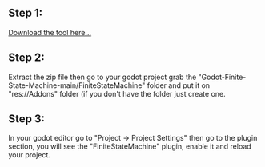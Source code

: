 <h2>Step 1:</h2>
<a href = "https://codeload.github.com/Kayzori/Godot-Finite-State-Machine/zip/refs/heads/main">Download the tool here...</a>
<h2>Step 2:</h2>
<p>Extract the zip file then go to your godot project grab the "Godot-Finite-State-Machine-main/FiniteStateMachine" folder and put it on "res://Addons" folder (if you don't have the folder just create one.</p>
<h2>Step 3:</h2>
<p>In your godot editor go to "Project -> Project Settings" then go to the plugin section, you will see the "FiniteStateMachine" plugin, enable it and reload your project.</p>
